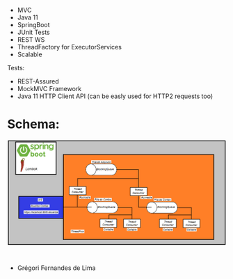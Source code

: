 - MVC
- Java 11
- SpringBoot
- JUnit Tests
- REST WS
- ThreadFactory for ExecutorServices
- Scalable


Tests:
- REST-Assured
- MockMVC Framework
- Java 11 HTTP Client API (can be easly used for HTTP2 requests too)


# Schema:
![](https://github.com/gregoriLima/simulado/blob/master/schema.png)
#



  - Grégori Fernandes de Lima
